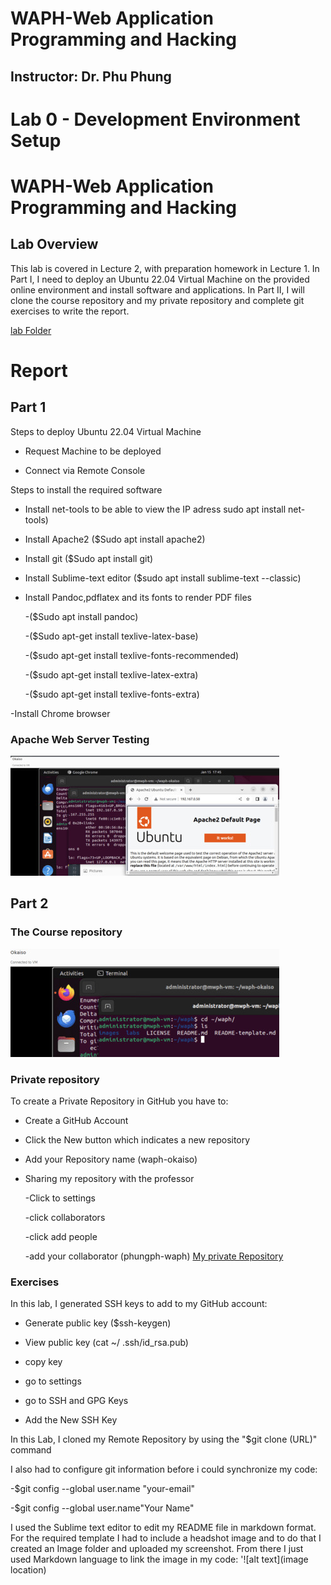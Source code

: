 # WAPH-Web Application Programming and Hacking

## Instructor: Dr. Phu Phung

# Lab 0 - Development Environment Setup

# WAPH-Web Application Programming and Hacking

## Lab Overview

This lab is covered in Lecture 2, with preparation homework in Lecture 1. In Part I, I need to deploy an Ubuntu 22.04 Virtual Machine on the provided online environment and install software and applications. In Part II, I will clone the course repository and my private repository and complete git exercises to write the report. 

[lab Folder](https://github.com/Sethoka1/waph-okaiso/tree/9a482a0547bf8c856ce2cb9f2a4811e72159f0f5/labs/lab0)

# Report

## Part 1
Steps to deploy Ubuntu 22.04 Virtual Machine

 - Request Machine to be deployed
   
 - Connect via Remote Console
   
Steps to install the required software

 - Install net-tools to be able to view the IP adress sudo apt install net-tools)
   
 - Install Apache2 ($Sudo apt install apache2)
   
 - Install git ($Sudo apt install git)
   
 - Install Sublime-text editor ($sudo apt install sublime-text --classic)
   
 - Install Pandoc,pdflatex and its fonts to render PDF files
   
    -($Sudo apt install pandoc)
   
    -($Sudo apt-get install texlive-latex-base)
   
    -($sudo apt-get install texlive-fonts-recommended)
   
    -($sudo apt-get install texlive-latex-extra)
   
    -($sudo apt-get install texlive-fonts-extra)
   
 -Install Chrome browser

### Apache Web Server Testing

![Apache image](Images/Apache.jpg)

## Part 2

### The Course repository
 
![courserepo](Images/courserepo.jpg) 

### Private repository
To create a Private Repository in GitHub you have to:

 - Create a GitHub Account
   
 - Click the New button which indicates a new repository
   
 - Add your Repository name (waph-okaiso)
   
 - Sharing my repository with the professor
   
    -Click to settings
   
    -click collaborators
   
    -click add people
   
    -add your collaborator (phungph-waph)
   [My private Repository](https://github.com/Sethoka1/waph-okaiso.git)

### Exercises
In this lab, I generated SSH keys to add to my GitHub account:

  - Generate public key ($ssh-keygen)
    
  - View public key (cat ~/ .ssh/id_rsa.pub)

  - copy key
    
  - go to settings
    
  - go to SSH and GPG Keys
    
  - Add the New SSH Key

In this Lab, I cloned my Remote Repository by using the "$git clone (URL)" command

I also had to configure git information before i could synchronize my code:

 -$git config --global user.name "your-email"
 
 -$git config --global user.name"Your Name"

 I used the Sublime text editor to edit my README file in markdown format.
 For the required template I had to include a headshot image and to do that I created an Image folder and uploaded my screenshot. From there I just used Markdown language to link the image in my code: '![alt text](image location)
 

   

  



 
